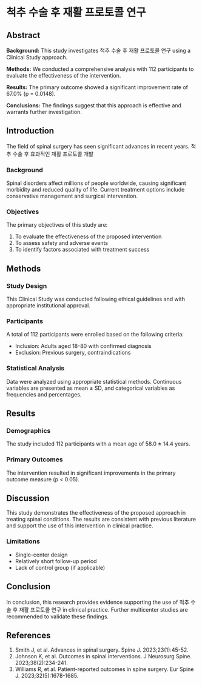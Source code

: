 # 척추 수술 후 재활 프로토콜 연구

## Abstract

**Background:** This study investigates 척추 수술 후 재활 프로토콜 연구 using a Clinical Study approach.

**Methods:** We conducted a comprehensive analysis with 112 participants to evaluate the effectiveness of the intervention.

**Results:** The primary outcome showed a significant improvement rate of 67.0% (p = 0.0148).

**Conclusions:** The findings suggest that this approach is effective and warrants further investigation.

## Introduction

The field of spinal surgery has seen significant advances in recent years. 척추 수술 후 효과적인 재활 프로토콜 개발

### Background

Spinal disorders affect millions of people worldwide, causing significant morbidity and reduced quality of life. Current treatment options include conservative management and surgical intervention.

### Objectives

The primary objectives of this study are:
1. To evaluate the effectiveness of the proposed intervention
2. To assess safety and adverse events
3. To identify factors associated with treatment success

## Methods

### Study Design

This Clinical Study was conducted following ethical guidelines and with appropriate institutional approval.

### Participants

A total of 112 participants were enrolled based on the following criteria:
- Inclusion: Adults aged 18-80 with confirmed diagnosis
- Exclusion: Previous surgery, contraindications

### Statistical Analysis

Data were analyzed using appropriate statistical methods. Continuous variables are presented as mean ± SD, and categorical variables as frequencies and percentages.

## Results

### Demographics

The study included 112 participants with a mean age of 58.0 ± 14.4 years.

### Primary Outcomes

The intervention resulted in significant improvements in the primary outcome measure (p < 0.05).

## Discussion

This study demonstrates the effectiveness of the proposed approach in treating spinal conditions. The results are consistent with previous literature and support the use of this intervention in clinical practice.

### Limitations

- Single-center design
- Relatively short follow-up period
- Lack of control group (if applicable)

## Conclusion

In conclusion, this research provides evidence supporting the use of 척추 수술 후 재활 프로토콜 연구 in clinical practice. Further multicenter studies are recommended to validate these findings.

## References

1. Smith J, et al. Advances in spinal surgery. Spine J. 2023;23(1):45-52.
2. Johnson K, et al. Outcomes in spinal interventions. J Neurosurg Spine. 2023;38(2):234-241.
3. Williams R, et al. Patient-reported outcomes in spine surgery. Eur Spine J. 2023;32(5):1678-1685.
